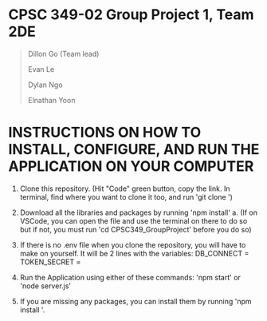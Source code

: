 # CPSC 349-02 Group Project 1, Team 2DE
> Dillon Go (Team lead)
>
> Evan Le
>
> Dylan Ngo
>
> Elnathan Yoon

# INSTRUCTIONS ON HOW TO INSTALL, CONFIGURE, AND RUN THE APPLICATION ON YOUR COMPUTER
1. Clone this repository. (Hit "Code" green button, copy the link. In terminal, find where you want to clone it too, and run 'git clone <link>')

2. Download all the libraries and packages by running 'npm install'
a. (If on VSCode, you can open the file and use the terminal on there to do so but if not, you must run 'cd CPSC349_GroupProject' before you do so)

3. If there is no .env file when you clone the repository, you will have to make on yourself. It will be 2 lines with the variables:
   DB_CONNECT = <link to your MongoDB database>
   TOKEN_SECRET = <random characters for the encryption>
  
4. Run the Application using either of these commands:
  'npm start' or 'node server.js'
  
5. If you are missing any packages, you can install them by running 'npm install <package name>'.
